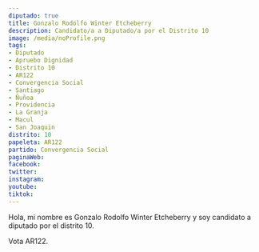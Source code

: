 ```yaml
---
diputado: true
title: Gonzalo Rodolfo Winter Etcheberry
description: Candidato/a a Diputado/a por el Distrito 10
image: /media/noProfile.png
tags:
- Diputado
- Apruebo Dignidad
- Distrito 10
- AR122
- Convergencia Social
- Santiago
- Ñuñoa
- Providencia
- La Granja
- Macul
- San Joaquin
distrito: 10
papeleta: AR122
partido: Convergencia Social
paginaWeb:
facebook:
twitter:
instagram:
youtube:
tiktok:
---
```

Hola, mi nombre es Gonzalo Rodolfo Winter Etcheberry y soy candidato a diputado por el distrito 10.

Vota AR122.